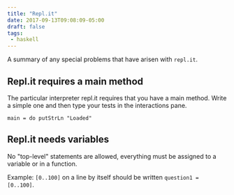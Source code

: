 ```yaml
---
title: "Repl.it"
date: 2017-09-13T09:08:09-05:00
draft: false
tags: 
 - haskell
---
```

A summary of any special problems that have arisen with `repl.it`.
<!--more-->

##  Repl.it requires a main method

The particular interpreter repl.it requires that you have a main method. 
Write a simple one and then type your tests in the interactions pane.

    main = do putStrLn "Loaded"

## Repl.it needs variables

No "top-level" statements are allowed, everything must be assigned to
a variable or in a function.

Example: `[0..100]` on a line by itself should be written `question1 =
[0..100]`.

